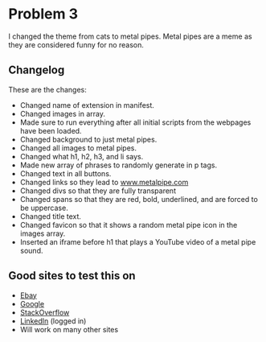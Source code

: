 # Problem 3 

I changed the theme from cats to metal pipes.
Metal pipes are a meme as they are considered funny for no reason.

## Changelog

These are the changes:

- Changed name of extension in manifest.
- Changed images in array.
- Made sure to run everything after all initial scripts from the webpages have been loaded.
- Changed background to just metal pipes.
- Changed all images to metal pipes.
- Changed what h1, h2, h3, and li says.
- Made new array of phrases to randomly generate in p tags.
- Changed text in all buttons.
- Changed links so they lead to www.metalpipe.com
- Changed divs so that they are fully transparent
- Changed spans so that they are red, bold, underlined, and are forced to be uppercase.
- Changed title text.
- Changed favicon so that it shows a random metal pipe icon in the images array.
- Inserted an iframe before h1 that plays a YouTube video of a metal pipe sound.

## Good sites to test this on
- [Ebay](https://www.ebay.ie/)
- [Google](https://www.google.ie/)
- [StackOverflow](https://stackoverflow.com/)
- [LinkedIn](https://www.linkedin.com/) (logged in)
- Will work on many other sites